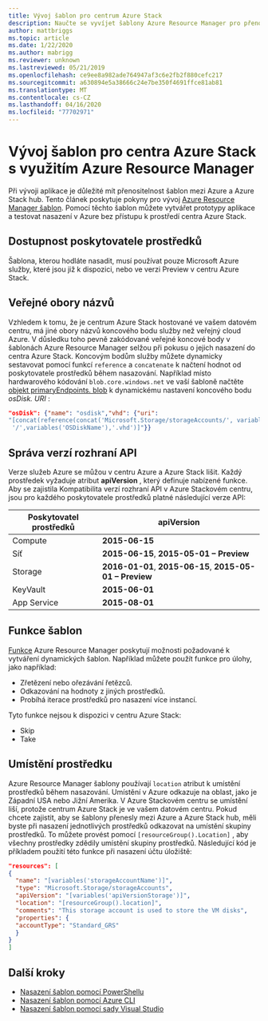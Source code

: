 ```yaml
---
title: Vývoj šablon pro centrum Azure Stack
description: Naučte se vyvíjet šablony Azure Resource Manager pro přenositelnost aplikací mezi Azure a centrum Azure Stack.
author: mattbriggs
ms.topic: article
ms.date: 1/22/2020
ms.author: mabrigg
ms.reviewer: unknown
ms.lastreviewed: 05/21/2019
ms.openlocfilehash: ce9ee8a982ade764947af3c6e2fb2f880cefc217
ms.sourcegitcommit: a630894e5a38666c24e7be350f4691ffce81ab81
ms.translationtype: MT
ms.contentlocale: cs-CZ
ms.lasthandoff: 04/16/2020
ms.locfileid: "77702971"
---
```

# <a name="develop-templates-for-azure-stack-hub-with-azure-resource-manager"></a>Vývoj šablon pro centra Azure Stack s využitím Azure Resource Manager

Při vývoji aplikace je důležité mít přenositelnost šablon mezi Azure a Azure Stack hub. Tento článek poskytuje pokyny pro vývoj [Azure Resource Manager šablon](https://download.microsoft.com/download/E/A/4/EA4017B5-F2ED-449A-897E-BD92E42479CE/Getting_Started_With_Azure_Resource_Manager_white_paper_EN_US.pdf). Pomocí těchto šablon můžete vytvářet prototypy aplikace a testovat nasazení v Azure bez přístupu k prostředí centra Azure Stack.

## <a name="resource-provider-availability"></a>Dostupnost poskytovatele prostředků

Šablona, kterou hodláte nasadit, musí používat pouze Microsoft Azure služby, které jsou již k dispozici, nebo ve verzi Preview v centru Azure Stack.

## <a name="public-namespaces"></a>Veřejné obory názvů

Vzhledem k tomu, že je centrum Azure Stack hostované ve vašem datovém centru, má jiné obory názvů koncového bodu služby než veřejný cloud Azure. V důsledku toho pevně zakódované veřejné koncové body v šablonách Azure Resource Manager selžou při pokusu o jejich nasazení do centra Azure Stack. Koncovým bodům služby můžete dynamicky sestavovat pomocí funkcí `reference` a `concatenate` k načtení hodnot od poskytovatele prostředků během nasazování. Například místo hardwarového kódování `blob.core.windows.net` ve vaší šabloně načtěte [objekt primaryEndpoints. blob](https://github.com/Azure/AzureStack-QuickStart-Templates/blob/master/101-vm-windows-create/azuredeploy.json#L175) k dynamickému nastavení koncového bodu *osDisk. URI* :

```json
"osDisk": {"name": "osdisk","vhd": {"uri":
"[concat(reference(concat('Microsoft.Storage/storageAccounts/', variables('storageAccountName')), '2015-06-15').primaryEndpoints.blob, variables('vmStorageAccountContainerName'),
 '/',variables('OSDiskName'),'.vhd')]"}}
```

## <a name="api-versioning"></a>Správa verzí rozhraní API

Verze služeb Azure se můžou v centru Azure a Azure Stack lišit. Každý prostředek vyžaduje atribut **apiVersion** , který definuje nabízené funkce. Aby se zajistila Kompatibilita verzí rozhraní API v Azure Stackovém centru, jsou pro každého poskytovatele prostředků platné následující verze API:

| Poskytovatel prostředků | apiVersion |
| --- | --- |
| Compute |**2015-06-15** |
| Síť |**2015-06-15**, **2015-05-01 – Preview** |
| Storage |**2016-01-01**, **2015-06-15**, **2015-05-01 – Preview** |
| KeyVault | **2015-06-01** |
| App Service |**2015-08-01** |

## <a name="template-functions"></a>Funkce šablon

[Funkce](/azure/azure-resource-manager/resource-group-template-functions) Azure Resource Manager poskytují možnosti požadované k vytváření dynamických šablon. Například můžete použít funkce pro úlohy, jako například:

* Zřetězení nebo ořezávání řetězců.
* Odkazování na hodnoty z jiných prostředků.
* Probíhá iterace prostředků pro nasazení více instancí.

Tyto funkce nejsou k dispozici v centru Azure Stack:

* Skip
* Take

## <a name="resource-location"></a>Umístění prostředku

Azure Resource Manager šablony používají `location` atribut k umístění prostředků během nasazování. Umístění v Azure odkazuje na oblast, jako je Západní USA nebo Jižní Amerika. V Azure Stackovém centru se umístění liší, protože centrum Azure Stack je ve vašem datovém centru. Pokud chcete zajistit, aby se šablony přenesly mezi Azure a Azure Stack hub, měli byste při nasazení jednotlivých prostředků odkazovat na umístění skupiny prostředků. To můžete provést pomocí `[resourceGroup().Location]` , aby všechny prostředky zdědily umístění skupiny prostředků. Následující kód je příkladem použití této funkce při nasazení účtu úložiště:

```json
"resources": [
{
  "name": "[variables('storageAccountName')]",
  "type": "Microsoft.Storage/storageAccounts",
  "apiVersion": "[variables('apiVersionStorage')]",
  "location": "[resourceGroup().location]",
  "comments": "This storage account is used to store the VM disks",
  "properties": {
  "accountType": "Standard_GRS"
  }
}
]
```

## <a name="next-steps"></a>Další kroky

* [Nasazení šablon pomocí PowerShellu](azure-stack-deploy-template-powershell.md)
* [Nasazení šablon pomocí Azure CLI](azure-stack-deploy-template-command-line.md)
* [Nasazení šablon pomocí sady Visual Studio](azure-stack-deploy-template-visual-studio.md)
